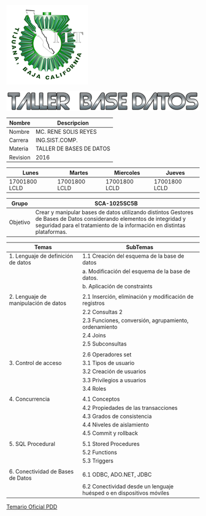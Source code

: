 ![](images/logo_TECT.png)

![](images/tallerdb.png)

| Nombre  | Descripcion
|---------|--------------------------|
| Nombre  | MC. RENE SOLIS REYES     |
| Carrera | ING.SIST.COMP.           |
| Materia | TALLER DE BASES DE DATOS |
| Revision | 2016 |

| Lunes                    | Martes                   | Miercoles                | Jueves                   | 
|--------------------------|--------------------------|--------------------------|--------------------------|
| 17001800            LCLD | 17001800            LCLD | 17001800            LCLD | 17001800            LCLD |     

| Grupo    | SCA-1025SC5B                                                                                                                                                                                        |
|----------|-----------------------------------------------------------------------------------------------------------------------------------------------------------------------------------------------------|
| Objetivo | Crear y manipular bases de datos utilizando distintos Gestores  de Bases de Datos considerando elementos de integridad y seguridad para  el tratamiento de la información en distintas plataformas. |

| Temas                              	| SubTemas                                                                                                                     	|
|------------------------------------	|------------------------------------------------------------------------------------------------------------------------------	|
| 1. Lenguaje de definición de datos 	| 1.1 Creación del esquema de la base de datos 
|  | a. Modificación del esquema de la base de datos. |
|  | b. Aplicación de constraints     |
|||
| 2. Lenguaje de manipulación de datos |  2.1 Inserción, eliminación y modificación de registros  |
|  | 2.2 Consultas 2|
|  | 2.3 Funciones, conversión, agrupamiento, ordenamiento |
|  | 2.4 Joins  |
|  | 2.5 Subconsultas |
|||
|  | 2.6 Operadores set  |
|  3. Control de acceso 	| 3.1 Tipos de usuario  |
| |3.2 Creación de usuarios | 
| |3.3 Privilegios a usuarios | 
| |3.4 Roles  |
|||
| 4. Concurrencia 	| 4.1 Conceptos | 
| |4.2 Propiedades de las transacciones | 
| |4.3 Grados de consistencia | 
| |4.4 Niveles de aislamiento | 
| |4.5 Commit y rollback 	   |
| | |
| 5. SQL Procedural 	| 5.1 Stored Procedures | 
| |5.2 Functions | 
| |5.3 Triggers | 
|||
| 6. Conectividad de Bases de Datos  |	6.1 ODBC, ADO.NET, JDBC  |
||6.2 Conectividad desde un lenguaje huésped o en dispositivos móviles 		|						

 <!-- Temario Oficial Cambiar por el TENCM Tijuana -->

 <a href="http://ith.mx/documentos/reticulas/sistemas/Semestre%205/Taller%20de%20base%20de%20datos.pdf " target="_blank">Temario Oficial PDD</a>


